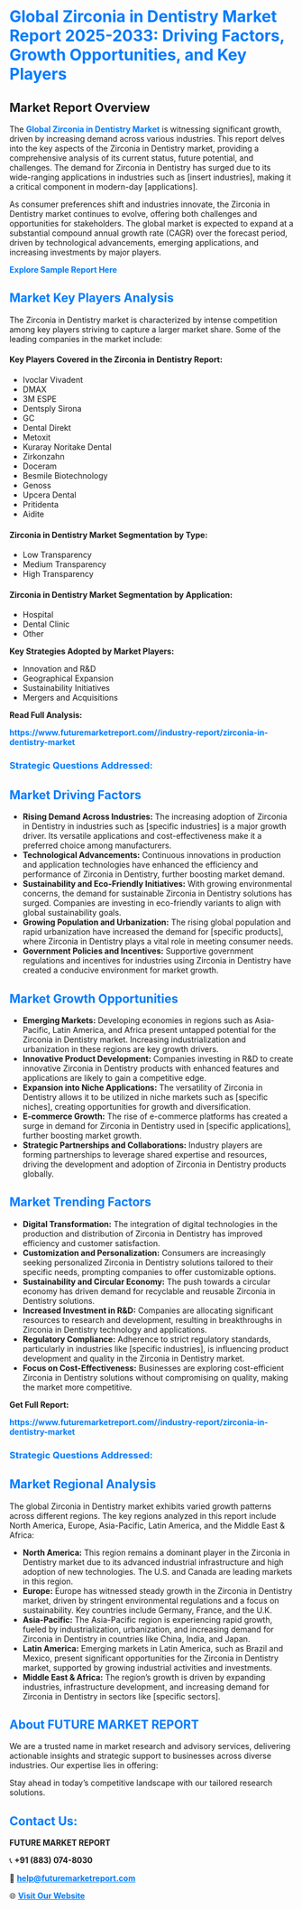 <h1 style="color: #007BFF;">Global Zirconia in Dentistry Market Report 2025-2033: Driving Factors, Growth Opportunities, and Key Players</h1>

<section id="overview">
<h2>Market Report Overview</h2>
<p>The <a href="https://www.futuremarketreport.com//industry-report/zirconia-in-dentistry-market" style="color: #007BFF; text-decoration: none;"><strong>Global Zirconia in Dentistry Market</strong></a> is witnessing significant growth, driven by increasing demand across various industries. This report delves into the key aspects of the Zirconia in Dentistry market, providing a comprehensive analysis of its current status, future potential, and challenges. The demand for Zirconia in Dentistry has surged due to its wide-ranging applications in industries such as [insert industries], making it a critical component in modern-day [applications].</p>
<p>As consumer preferences shift and industries innovate, the Zirconia in Dentistry market continues to evolve, offering both challenges and opportunities for stakeholders. The global market is expected to expand at a substantial compound annual growth rate (CAGR) over the forecast period, driven by technological advancements, emerging applications, and increasing investments by major players.</p>
</section>

<section id="overview">
<p><a href="https://www.futuremarketreport.com//request-sample/reportId=79085" style="color: #007BFF; text-decoration: none;"><strong>Explore Sample Report Here</strong></a></p>
</section>

<section id="key-players">
<h2 style="color: #007BFF;">Market Key Players Analysis</h2>
<p>The Zirconia in Dentistry market is characterized by intense competition among key players striving to capture a larger market share. Some of the leading companies in the market include:</p>
<h4>Key Players Covered in the Zirconia in Dentistry Report:</h4>
<ul><li>Ivoclar Vivadent</li><li>DMAX</li><li>3M ESPE</li><li>Dentsply Sirona</li><li>GC</li><li>Dental Direkt</li><li>Metoxit</li><li>Kuraray Noritake Dental</li><li>Zirkonzahn</li><li>Doceram</li><li>Besmile Biotechnology</li><li>Genoss</li><li>Upcera Dental</li><li>Pritidenta</li><li>Aidite</li></ul>
<h4>Zirconia in Dentistry Market Segmentation by Type:</h4>
<ul><li>Low Transparency</li><li>Medium Transparency</li><li>High Transparency</li></ul>

<h4>Zirconia in Dentistry Market Segmentation by Application:</h4>
<ul><li>Hospital</li><li>Dental Clinic</li><li>Other</li></ul>
<p><strong>Key Strategies Adopted by Market Players:</strong></p>
<ul>
<li>Innovation and R&D</li>
<li>Geographical Expansion</li>
<li>Sustainability Initiatives</li>
<li>Mergers and Acquisitions</li>
</ul>
</section>

<section>
<p><strong>Read Full Analysis: </strong></p><a href="https://www.futuremarketreport.com//industry-report/zirconia-in-dentistry-market" style="color: #007BFF; text-decoration: none;"><strong>https://www.futuremarketreport.com//industry-report/zirconia-in-dentistry-market</strong></a>
<h3 style="color: #007BFF;">Strategic Questions Addressed:</h3>
</section>

<section id="driving-factors">
<h2 style="color: #007BFF;">Market Driving Factors</h2>
<ul>
<li><strong>Rising Demand Across Industries:</strong> The increasing adoption of Zirconia in Dentistry in industries such as [specific industries] is a major growth driver. Its versatile applications and cost-effectiveness make it a preferred choice among manufacturers.</li>
<li><strong>Technological Advancements:</strong> Continuous innovations in production and application technologies have enhanced the efficiency and performance of Zirconia in Dentistry, further boosting market demand.</li>
<li><strong>Sustainability and Eco-Friendly Initiatives:</strong> With growing environmental concerns, the demand for sustainable Zirconia in Dentistry solutions has surged. Companies are investing in eco-friendly variants to align with global sustainability goals.</li>
<li><strong>Growing Population and Urbanization:</strong> The rising global population and rapid urbanization have increased the demand for [specific products], where Zirconia in Dentistry plays a vital role in meeting consumer needs.</li>
<li><strong>Government Policies and Incentives:</strong> Supportive government regulations and incentives for industries using Zirconia in Dentistry have created a conducive environment for market growth.</li>
</ul>
</section>

<section id="growth-opportunities">
<h2 style="color: #007BFF;">Market Growth Opportunities</h2>
<ul>
<li><strong>Emerging Markets:</strong> Developing economies in regions such as Asia-Pacific, Latin America, and Africa present untapped potential for the Zirconia in Dentistry market. Increasing industrialization and urbanization in these regions are key growth drivers.</li>
<li><strong>Innovative Product Development:</strong> Companies investing in R&D to create innovative Zirconia in Dentistry products with enhanced features and applications are likely to gain a competitive edge.</li>
<li><strong>Expansion into Niche Applications:</strong> The versatility of Zirconia in Dentistry allows it to be utilized in niche markets such as [specific niches], creating opportunities for growth and diversification.</li>
<li><strong>E-commerce Growth:</strong> The rise of e-commerce platforms has created a surge in demand for Zirconia in Dentistry used in [specific applications], further boosting market growth.</li>
<li><strong>Strategic Partnerships and Collaborations:</strong> Industry players are forming partnerships to leverage shared expertise and resources, driving the development and adoption of Zirconia in Dentistry products globally.</li>
</ul>
</section>

<section id="trending-factors">
<h2 style="color: #007BFF;">Market Trending Factors</h2>
<ul>
<li><strong>Digital Transformation:</strong> The integration of digital technologies in the production and distribution of Zirconia in Dentistry has improved efficiency and customer satisfaction.</li>
<li><strong>Customization and Personalization:</strong> Consumers are increasingly seeking personalized Zirconia in Dentistry solutions tailored to their specific needs, prompting companies to offer customizable options.</li>
<li><strong>Sustainability and Circular Economy:</strong> The push towards a circular economy has driven demand for recyclable and reusable Zirconia in Dentistry solutions.</li>
<li><strong>Increased Investment in R&D:</strong> Companies are allocating significant resources to research and development, resulting in breakthroughs in Zirconia in Dentistry technology and applications.</li>
<li><strong>Regulatory Compliance:</strong> Adherence to strict regulatory standards, particularly in industries like [specific industries], is influencing product development and quality in the Zirconia in Dentistry market.</li>
<li><strong>Focus on Cost-Effectiveness:</strong> Businesses are exploring cost-efficient Zirconia in Dentistry solutions without compromising on quality, making the market more competitive.</li>
</ul>
</section>

<section>
<p><strong>Get Full Report: </strong></p><a href="https://www.futuremarketreport.com//industry-report/zirconia-in-dentistry-market" style="color: #007BFF; text-decoration: none;"><strong>https://www.futuremarketreport.com//industry-report/zirconia-in-dentistry-market</strong></a>
<h3 style="color: #007BFF;">Strategic Questions Addressed:</h3>
</section>


<section id="regional-analysis">
<h2 style="color: #007BFF;">Market Regional Analysis</h2>
<p>The global Zirconia in Dentistry market exhibits varied growth patterns across different regions. The key regions analyzed in this report include North America, Europe, Asia-Pacific, Latin America, and the Middle East & Africa:</p>
<ul>
<li><strong>North America:</strong> This region remains a dominant player in the Zirconia in Dentistry market due to its advanced industrial infrastructure and high adoption of new technologies. The U.S. and Canada are leading markets in this region.</li>
<li><strong>Europe:</strong> Europe has witnessed steady growth in the Zirconia in Dentistry market, driven by stringent environmental regulations and a focus on sustainability. Key countries include Germany, France, and the U.K.</li>
<li><strong>Asia-Pacific:</strong> The Asia-Pacific region is experiencing rapid growth, fueled by industrialization, urbanization, and increasing demand for Zirconia in Dentistry in countries like China, India, and Japan.</li>
<li><strong>Latin America:</strong> Emerging markets in Latin America, such as Brazil and Mexico, present significant opportunities for the Zirconia in Dentistry market, supported by growing industrial activities and investments.</li>
<li><strong>Middle East & Africa:</strong> The region’s growth is driven by expanding industries, infrastructure development, and increasing demand for Zirconia in Dentistry in sectors like [specific sectors].</li>
</ul>
</section>

<footer>
<h2 style="color: #007BFF;">About FUTURE MARKET REPORT</h2>
<p>We are a trusted name in market research and advisory services, delivering actionable insights and strategic support to businesses across diverse industries. Our expertise lies in offering:</p>

<p>Stay ahead in today’s competitive landscape with our tailored research solutions.</p>

<h2 style="color: #007BFF;">Contact Us:</h2>
<p><strong>FUTURE MARKET REPORT</strong></p>
<p>📞 <strong>+91 (883) 074-8030</strong></p>
<p>📧 <strong><a href="mailto:help@futuremarketreport.com" style="color: #007BFF;">help@futuremarketreport.com</a></strong></p>
<p>🌐 <strong><a href="https://www.futuremarketreport.com/" style="color: #007BFF;">Visit Our Website</a></strong></p>
</footer>